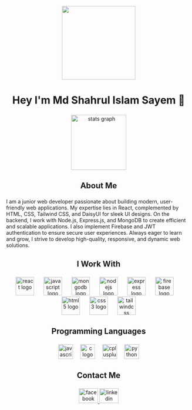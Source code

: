 <div align="center">
  <img height="200" src="https://scontent.fdac110-1.fna.fbcdn.net/v/t39.30808-6/480778097_2445520719122112_1477062337061465786_n.jpg?_nc_cat=100&ccb=1-7&_nc_sid=a5f93a&_nc_eui2=AeEfop1MZYvhVxwcdjcYP2r0ztry8wO807zO2vLzA7zTvO2BsAOotkMKeE9sqA-6zrXPnMLr4XA86TC6Z5mjs7G4&_nc_ohc=CrV9h3HV8J8Q7kNvgGAeZ4o&_nc_zt=23&_nc_ht=scontent.fdac110-1.fna&_nc_gid=AL1UOaPpHsFk-xu_lAC9kpY&oh=00_AYEgBGoVK79XRY51jCjDezBuxiwlJqcWT-Ky8qXClxtFvg&oe=67D5FA96"  />
</div>

###

<h1 align="center">Hey I'm Md Shahrul Islam Sayem  👋</h1>

###

<div align="center">
  <img src="https://github-readme-stats.vercel.app/api?username=muhammad-sayem&hide_title=false&hide_rank=false&show_icons=true&include_all_commits=true&count_private=true&disable_animations=false&theme=dracula&locale=en&hide_border=false&order=1" height="150" alt="stats graph"  />
</div>

###

<h2 align="center">About Me</h2>

###

<p align="left">I am a junior web developer passionate about building modern, user-friendly web applications. My expertise lies in React, complemented by HTML, CSS, Tailwind CSS, and DaisyUI for sleek UI designs. On the backend, I work with Node.js, Express.js, and MongoDB to create efficient and scalable applications. I also implement Firebase and JWT authentication to ensure secure user experiences. Always eager to learn and grow, I strive to develop high-quality, responsive, and dynamic web solutions.</p>

###

<h2 align="center">I Work  With</h2>

###

<div align="center">
  <img src="https://cdn.jsdelivr.net/gh/devicons/devicon/icons/react/react-original.svg" height="50" alt="react logo"  />
  <img width="18" />
  <img src="https://cdn.jsdelivr.net/gh/devicons/devicon/icons/javascript/javascript-original.svg" height="50" alt="javascript logo"  />
  <img width="18" />
  <img src="https://cdn.jsdelivr.net/gh/devicons/devicon/icons/mongodb/mongodb-original.svg" height="50" alt="mongodb logo"  />
  <img width="18" />
  <img src="https://cdn.jsdelivr.net/gh/devicons/devicon/icons/nodejs/nodejs-original.svg" height="50" alt="nodejs logo"  />
  <img width="18" />
  <img src="https://cdn.jsdelivr.net/gh/devicons/devicon/icons/express/express-original.svg" height="50" alt="express logo"  />
  <img width="18" />
  <img src="https://cdn.jsdelivr.net/gh/devicons/devicon/icons/firebase/firebase-plain.svg" height="50" alt="firebase logo"  />
  <img width="18" />
  <img src="https://cdn.jsdelivr.net/gh/devicons/devicon/icons/html5/html5-original.svg" height="50" alt="html5 logo"  />
  <img width="18" />
  <img src="https://cdn.jsdelivr.net/gh/devicons/devicon/icons/css3/css3-original.svg" height="50" alt="css3 logo"  />
  <img width="18" />
  <img src="https://cdn.jsdelivr.net/gh/devicons/devicon/icons/tailwindcss/tailwindcss-original-wordmark.svg" height="50" alt="tailwindcss logo"  />
</div>

###

<h2 align="center">Programming Languages</h2>

###

<div align="center">
  <img src="https://cdn.jsdelivr.net/gh/devicons/devicon/icons/javascript/javascript-original.svg" height="40" alt="javascript logo"  />
  <img width="12" />
  <img src="https://cdn.jsdelivr.net/gh/devicons/devicon/icons/c/c-original.svg" height="40" alt="c logo"  />
  <img width="12" />
  <img src="https://cdn.jsdelivr.net/gh/devicons/devicon/icons/cplusplus/cplusplus-original.svg" height="40" alt="cplusplus logo"  />
  <img width="12" />
  <img src="https://cdn.jsdelivr.net/gh/devicons/devicon/icons/python/python-original.svg" height="40" alt="python logo"  />
</div>

###

<h2 align="center">Contact Me</h2>

###

<div align="center">
  <a href="https://www.facebook.com/shahrulislam.sayem/" target="_blank">
    <img src="https://raw.githubusercontent.com/maurodesouza/profile-readme-generator/master/src/assets/icons/social/facebook/default.svg" width="52" height="40" alt="facebook logo"  />
  </a>
  <a href="https://www.linkedin.com/in/md-shahrul-islam-sayem/" target="_blank">
    <img src="https://raw.githubusercontent.com/maurodesouza/profile-readme-generator/master/src/assets/icons/social/linkedin/default.svg" width="52" height="40" alt="linkedin logo"  />
  </a>
</div>

###
